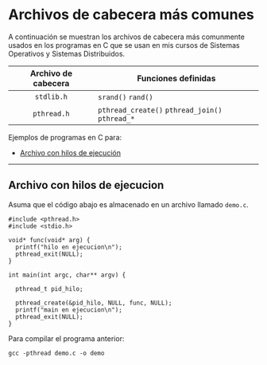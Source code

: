 # Archivos de cabecera más comunes

A continuación se muestran los archivos de cabecera más comunmente usados en los programas en C que se usan en mis cursos de Sistemas Operativos y Sistemas Distribuidos.

| Archivo de cabecera | Funciones definidas |
|:-:|---|
| `stdlib.h` | `srand()` `rand()` |
| `pthread.h` | `pthread_create()` `pthread_join()` `pthread_*` |


Ejemplos de programas en C para:

* [Archivo con hilos de ejecución](#archivo-con-hilos-de-ejecucion)



---

## Archivo con hilos de ejecucion

Asuma que el código abajo es almacenado en un archivo llamado `demo.c`.

```
#include <pthread.h>
#include <stdio.h>

void* func(void* arg) {
  printf("hilo en ejecucion\n");
  pthread_exit(NULL);
}

int main(int argc, char** argv) {

  pthread_t pid_hilo;

  pthread_create(&pid_hilo, NULL, func, NULL);
  printf("main en ejecucion\n");
  pthread_exit(NULL);
}
```

Para compilar el programa anterior:

```
gcc -pthread demo.c -o demo
```
